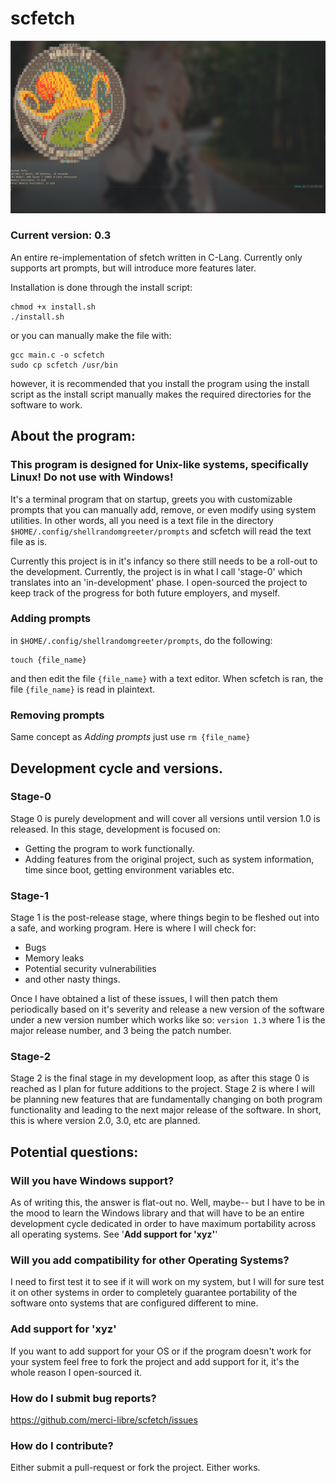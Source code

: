 # scfetch
![alt text](https://github.com/merci-libre/scfetch/blob/main/blobs/screenshot_077.png)
### Current version: 0.3
An entire re-implementation of sfetch written in C-Lang.
Currently only supports art prompts, but will introduce more features later.

Installation is done through the install script:
```
chmod +x install.sh
./install.sh
```
or you can manually make the file with:
```
gcc main.c -o scfetch
sudo cp scfetch /usr/bin
```
however, it is recommended that you install the program using the install script as 
the install script manually makes the required directories for the software to work.

## About the program:

### This program is designed for Unix-like systems, specifically **Linux**! Do not use with Windows!
It's a terminal program that on startup, greets you with customizable prompts that you can manually add, remove, or even modify using system utilities.
In other words, all you need is a text file in the directory `$HOME/.config/shellrandomgreeter/prompts` and scfetch will read the text file as is.

Currently this project is in it's infancy so there still needs to be a roll-out to the development. Currently, the project is in what I call 'stage-0' which translates into an 'in-development' phase.
I open-sourced the project to keep track of the progress for both future employers, and myself.

### Adding prompts

in `$HOME/.config/shellrandomgreeter/prompts`, do the following:
```
touch {file_name}
```
and then edit the file `{file_name}` with a text editor. When scfetch is ran, the file `{file_name}` is read in plaintext.

### Removing prompts
Same concept as *Adding prompts* just use `rm {file_name}`

## Development cycle and versions.
### Stage-0 
Stage 0 is purely development and will cover all versions until version 1.0 is released. In this stage, development is focused on:
- Getting the program to work functionally.
- Adding features from the original project, such as system information, time since boot, getting environment variables etc.

### Stage-1
Stage 1 is the post-release stage, where things begin to be fleshed out into a safe, and working program.
Here is where I will check for:
- Bugs
- Memory leaks
- Potential security vulnerabilities
- and other nasty things.

Once I have obtained a list of these issues, I will then patch them periodically based on it's severity and release a new version of the software under a new version number which works like so: ```version 1.3``` where 1 is the major release number, and 3 being the patch number. 

### Stage-2
Stage 2 is the final stage in my development loop, as after this stage 0 is reached as I plan for future additions to the project. Stage 2 is where I will be planning new features that are fundamentally changing on both program functionality and leading to the next major release of the software. In short, this is where version 2.0, 3.0, etc are planned. 

## Potential questions:
### Will you have Windows support?
As of writing this, the answer is flat-out no. Well, maybe-- but I have to be in the mood to learn the Windows library and that will have to be an entire development cycle dedicated in order to have maximum portability across all operating systems. See '**Add support for 'xyz'**'
### Will you add compatibility for other Operating Systems?
I need to first test it to see if it will work on my system, but I will for sure test it on other systems in order to completely guarantee portability of the software onto systems that are configured different to mine.
### Add support for 'xyz'
If you want to add support for your OS or if the program doesn't work for your system feel free to fork the project and add support for it, it's the whole reason I open-sourced it.
### How do I submit bug reports?
https://github.com/merci-libre/scfetch/issues
### How do I contribute?
Either submit a pull-request or fork the project. Either works.
